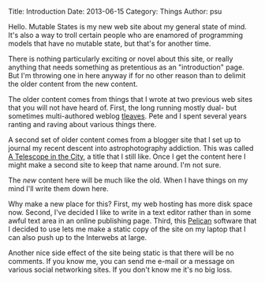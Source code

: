 Title: Introduction
Date: 2013-06-15
Category: Things
Author: psu

Hello. Mutable States is my new web site about my general state of mind. It's also a way to troll certain people who are enamored of programming models that have no mutable state, but that's for another time.

There is nothing particularly exciting or novel about this site, or really anything that needs something as pretentious as an "introduction" page. But I'm throwing one in here anyway if for no other reason than to delimit the older content from the new content.

The older content comes from things that I wrote at two previous web sites that you will not have heard of. First, the long running mostly dual- but sometimes multi-authored weblog [tleaves](http://tleaves.com/ "tleaves"). Pete and I spent several years ranting and raving about various things there.

A second set of older content comes from a blogger site that I set up to journal my recent descent into astrophotography addiction. This was called [A Telescope in the City](http://atelescopeinthecity.blogspot.com "A Telescope in the City"), a title that I still like. Once I get the content here I might make a second site to keep that name around. I'm not sure.

The *new* content here will be much like the old. When I have things on my mind I'll write them down here.

Why make a new place for this? First, my web hosting has more disk space now. Second, I've decided I like to write in a text editor rather than in some awful text area in an online publishing page. Third, this [Pelican](http://pelican.readthedocs.org/en/3.2/ "Pelican") software that I decided to use lets me make a static copy of the site on my laptop that I can also push up to the Interwebs at large.

Another nice side effect of the site being static is that there will be no comments. If you know me, you can send me e-mail or a  message on various social networking sites. If you don't know me it's no big loss.
 